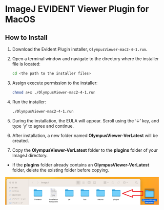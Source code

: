
# ImageJ EVIDENT Viewer Plugin for MacOS

## How to Install

1. Download the Evident Plugin installer, `OlympusViewer-mac2-4-1.run`.

2. Open a terminal window and navigate to the directory where the installer file is located:

   ```bash
   cd <the path to the installer files>
   ```

3. Assign execute permission to the installer:

   ```bash
   chmod a+x ./OlympusViewer-mac2-4-1.run
   ```

4. Run the installer:

   ```bash
   ./OlympusViewer-mac2-4-1.run
   ```

7. During the installation, the EULA will appear. Scroll using the ‘↓’ key, and type ‘y’ to agree and continue.
8. After installation, a new folder named **OlympusViewer-VerLatest** will be created.
9. Copy the **OlympusViewer-VerLatest** folder to the **plugins** folder of your ImageJ directory.
- If the **plugins** folder already contains an **OlympusViewer-VerLatest** folder, delete the existing folder before copying.

![enter image description here](https://raw.githubusercontent.com/evident-imagejplugin/evident-viewer-guide/refs/heads/main/EvidentViewer_Installation_Guide_mac_pic_1.png)
     
